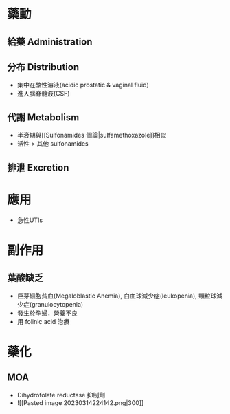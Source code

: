 # 藥動
## 給藥 Administration

## 分布 Distribution
- 集中在酸性溶液(acidic prostatic & vaginal fluid)
- 進入腦脊髓液(CSF)
## 代謝 Metabolism
- 半衰期與[[Sulfonamides 個論|sulfamethoxazole]]相似
- 活性 > 其他 sulfonamides
## 排泄 Excretion
# 應用
- 急性UTIs

# 副作用
## 葉酸缺乏
- 巨芽細胞貧血(Megaloblastic Anemia), 白血球減少症(leukopenia), 顆粒球減少症(granulocytopenia)
- 發生於孕婦，營養不良
- 用 folinic acid 治療
# 藥化
## MOA
- Dihydrofolate reductase 抑制劑
- ![[Pasted image 20230314224142.png|300]]